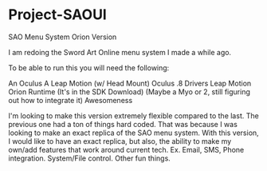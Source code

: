 # Project-SAOUI
SAO Menu System Orion Version

I am redoing the Sword Art Online menu system I made a while ago. 

To be able to run this you will need the following:

An Oculus
A Leap Motion (w/ Head Mount)
Oculus .8 Drivers
Leap Motion Orion Runtime (It's in the SDK Download)
(Maybe a Myo or 2, still figuring out how to integrate it)
Awesomeness

I'm looking to make this version extremely flexible compared to the last. 
The previous one had a ton of things hard coded. That was because I was looking to make an exact replica of the SAO menu system.
With this version, I would like to have an exact replica, but also, the ability to make my own/add features that work around current tech.
Ex. Email, SMS, Phone integration. System/File control. Other fun things.


